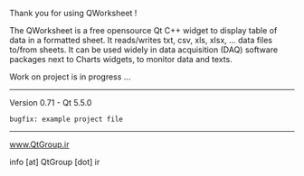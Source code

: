Thank you for using QWorksheet !

The QWorksheet is a free opensource Qt C++ widget to display table of data in a formatted sheet. 
It reads/writes txt, csv, xls, xlsx, ... data files to/from sheets. 
It can be used widely in data acquisition (DAQ) software packages next to Charts widgets, to monitor data and texts.

Work on project is in progress ...

-----------------------------------------------------------------
Version 0.71 - Qt 5.5.0

    bugfix: example project file

-----------------------------------------------------------------

www.QtGroup.ir

info [at] QtGroup [dot] ir
